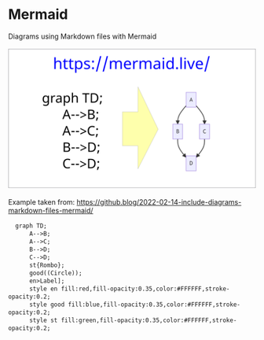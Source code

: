 # Mermaid
Diagrams using Markdown files with Mermaid<br>
<br>
<img src="/img/mermaid-diagrams.png" alt="Mermaid diagram"><br>
<br>
Example taken from: https://github.blog/2022-02-14-include-diagrams-markdown-files-mermaid/
<br>
```mermaid
  graph TD;
      A-->B;
      A-->C;
      B-->D;
      C-->D;
      st{Rombo};
      good((Circle));
      en>Label];
      style en fill:red,fill-opacity:0.35,color:#FFFFFF,stroke-opacity:0.2;
      style good fill:blue,fill-opacity:0.35,color:#FFFFFF,stroke-opacity:0.2;
      style st fill:green,fill-opacity:0.35,color:#FFFFFF,stroke-opacity:0.2;
      
```



